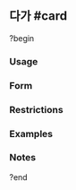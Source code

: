 ## 다가 #card
?begin
### Usage
### Form
### Restrictions
### Examples
### Notes
<!--SR:!2025-06-17,1,230-->
?end
